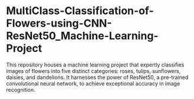 # MultiClass-Classification-of-Flowers-using-CNN-ResNet50_Machine-Learning-Project
 This repository houses a machine learning project that expertly classifies images of flowers into five distinct categories: roses, tulips, sunflowers, daisies, and dandelions. It harnesses the power of ResNet50, a pre-trained convolutional neural network, to achieve exceptional accuracy in image recognition.
